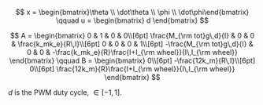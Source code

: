 
$$
x = \begin{bmatrix}\theta \\ \dot\theta \\ \phi \\ \dot\phi\end{bmatrix}
\qquad
u = \begin{bmatrix} d \end{bmatrix}
$$

$$
A = \begin{bmatrix}
0 & 1 & 0 & 0\\[6pt]
\frac{M_{\rm tot}g\,d}{I} & 0 & 0 & \frac{k_mk_e}{R\,I}\\[6pt]
0 & 0 & 0 & 1\\[6pt]
-\frac{M_{\rm tot}g\,d}{I} & 0 & 0 & -\frac{k_mk_e}{R}\frac{I+I_{\rm wheel}}{I\,I_{\rm wheel}}
\end{bmatrix}
\qquad
B = \begin{bmatrix}
0\\[6pt]
-\frac{12k_m}{R\,I}\\[6pt]
0\\[6pt]
\frac{12k_m}{R}\frac{I+I_{\rm wheel}}{I\,I_{\rm wheel}}
\end{bmatrix}
$$

$d$ is the PWM duty cycle, $\in [-1,1]$.
